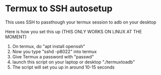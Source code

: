 # Termux to SSH autosetup
This uses SSH to passthough your termux session to adb on your desktop

Here is how you set this up (THIS ONLY WORKS ON LINUX AT THE MOMENT)


1) On termux, do "apt install openssh"
2) Now you type "sshd -p8022" into termux
3) Give Termux a password with "passwd"
4) launch this script on your laptop or desktop "./termuxtoadb"
5) The script will set you up in around 10-15 seconds
